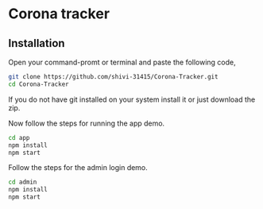 # Corona tracker
## Installation

Open your command-promt or terminal and paste the following code,
```sh
git clone https://github.com/shivi-31415/Corona-Tracker.git
cd Corona-Tracker
```
If you do not have git installed on your system install it or just download the zip.

Now follow the steps for running the app demo.
```sh
cd app
npm install
npm start
```

Follow the steps for the admin login demo.
```sh
cd admin
npm install
npm start
```
